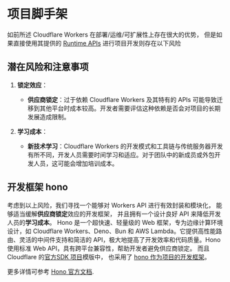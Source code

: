 # 项目脚手架

如前所述 Cloudflare Workers 在部署/运维/可扩展性上存在很大的优势， 但是如果直接使用其提供的 [Runtime APIs](https://developers.cloudflare.com/workers/runtime-apis/) 进行项目开发则存在以下风险

## 潜在风险和注意事项

1. **锁定效应**：
   - **供应商锁定**：过于依赖 Cloudflare Workers 及其特有的 APIs 可能导致迁移到其他平台时成本较高。开发者需要评估这种依赖是否会对项目的长期发展造成限制。

2. **学习成本**：
   - **新技术学习**：Cloudflare Workers 的开发模式和工具链与传统服务器开发有所不同，开发人员需要时间学习和适应。对于团队中的新成员或外包开发人员，这可能会增加培训成本。

## 开发框架 hono
考虑到以上风险，我们寻找一个能够对 Workers API 进行有效封装和模块化， 能够适当缓解**供应商锁定**效应的开发框架， 并且拥有一个设计良好 API 来降低开发人员的**学习成本**。 
Hono 是一个超快速、轻量级的 Web 框架，专为边缘计算环境设计，如 Cloudflare Workers、Deno、Bun 和 AWS Lambda。它提供高性能路由、灵活的中间件支持和简洁的 API，极大地提高了开发效率和代码质量。Hono 使用标准 Web API，具有跨平台兼容性，帮助开发者避免供应商锁定。
而且 Cloudflare 的[官方SDK 项目](https://github.com/cloudflare/workers-sdk)模版中， 也采用了 [hono 作为项目的开发框架](https://github.com/cloudflare/workers-sdk/blob/2893c1abe3daefb67a41adbba66bc038e39f8243/templates/worker-d1-api/package.json#L9-L11)。

更多详情可参考 [Hono 官方文档](https://hono.dev/docs/).
